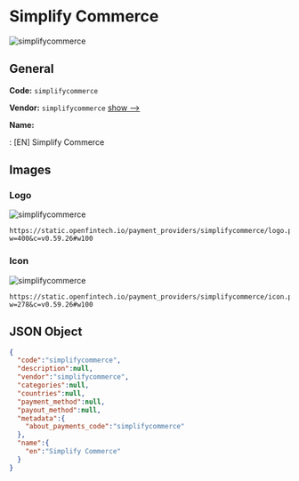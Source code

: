 
# Simplify Commerce 
![simplifycommerce](https://static.openfintech.io/payment_providers/simplifycommerce/logo.png?w=400&c=v0.59.26#w100)  

## General 
 
**Code:** `simplifycommerce` 
 
**Vendor:** `simplifycommerce` [show -->](/vendors/simplifycommerce/) 
 
**Name:** 
 
:	[EN] Simplify Commerce 
 

## Images 

### Logo 
 
![simplifycommerce](https://static.openfintech.io/payment_providers/simplifycommerce/logo.png?w=400&c=v0.59.26#w100)  

```
https://static.openfintech.io/payment_providers/simplifycommerce/logo.png?w=400&c=v0.59.26#w100
```  

### Icon 
 
![simplifycommerce](https://static.openfintech.io/payment_providers/simplifycommerce/icon.png?w=278&c=v0.59.26#w100)  

```
https://static.openfintech.io/payment_providers/simplifycommerce/icon.png?w=278&c=v0.59.26#w100
```  

## JSON Object 

```json
{
  "code":"simplifycommerce",
  "description":null,
  "vendor":"simplifycommerce",
  "categories":null,
  "countries":null,
  "payment_method":null,
  "payout_method":null,
  "metadata":{
    "about_payments_code":"simplifycommerce"
  },
  "name":{
    "en":"Simplify Commerce"
  }
}
```  
